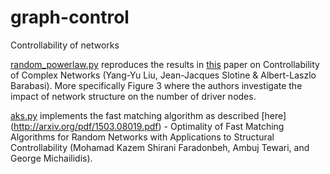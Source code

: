 # graph-control
Controllability of networks

[random_powerlaw.py](https://github.com/Vatshank/graph-control/blob/master/random_powerlaw.py) reproduces the results in [this](http://www.barabasilab.com/pubs/CCNR-ALB_Publications/201105-12_Nature-TamingComplexity/201105-12_Nature-TamingComplexity.pdf) paper on Controllability of Complex Networks (Yang-Yu Liu, Jean-Jacques Slotine & Albert-Laszlo Barabasi). More specifically Figure 3 where the authors investigate the impact of network structure on the number of driver nodes.

[aks.py](https://github.com/Vatshank/graph-control/blob/master/aks.py) implements the fast matching algorithm as described [here] (http://arxiv.org/pdf/1503.08019.pdf) - Optimality of Fast Matching Algorithms for Random Networks with Applications to Structural Controllability (Mohamad Kazem Shirani Faradonbeh, Ambuj Tewari, and George Michailidis).
